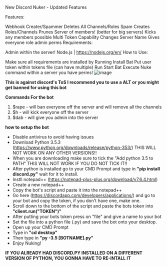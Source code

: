 New Discord Nuker - Updated Features

Features:

Webhook Creater/Spammer
Deletes All Channels/Roles
Spam Creates Roles/Channels
Prunes Server of members! (better for big servers)
Kicks any members possible
Multi Token Capability
Changes Server Name
Gives everyone role admin perms
Requirements:

Admin within the server!
Node.js | https://nodejs.org/en/
How to Use:

Make sure all requirements are installed by Running Install Bat
Put user token within tokens file (can have multiple)
Run Start Bat
Execute Nuke command within a server you have perms!
![image](https://github.com/user-attachments/assets/b87e9b1f-1df2-45bf-a524-4bd6c6b9163d)

**This is against discord's ToS I recommend you to use a ALT or you might get banned for using this bot**

**Commands For the bot**
1) $rape - will ban everyone off the server and will remove all the channels
2) $h - will kick everyone off the server
3) $dab - will give you admin into the server

**how to setup the bot**
- Disable antivirus to avoid having issues
- Download Python 3.5.3 (https://www.python.org/downloads/release/python-353/) THIS WILL NOT WORK ON ANY OTHER VERSIONS!!
- When you are downloading make sure to tick the "Add python 3.5 to PATH" THIS WILL NOT WORK IF YOU DO NOT TICK IT!!
- After python is installed go to your CMD Prompt and type in **"pip install discord.py"** wait for it to install.
- Instll notepad++ (https://notepad-plus-plus.org/download/v7.6.4.html)
- Create a new notepad++
- Copy the bot's script and paste it into the notepad++
- Go here (https://discordapp.com/developers/applications/) and go to your bot and copy the token, if you don't have one, make one.
- Scroll down to the bottom of the script and paste the bots token into **"client.run("TOKEN")"** 
- After putting your bots token press on "file" and give a name to your bot
- Set the file into a python file (.py) and save the bot onto your desktop.
- Open up your CMD Prompt
- Type in **"cd desktop"**
- Then type in **"py -3.5 [BOTNAME].py"**
- Enjoy Nuking!

**IF YOU ALREADY HAD DISCORD.PY INSTALLED ON A DIFFERENT VERSION OF PYTHON, YOU GONNA HAVE TO RE-INTALL IT**
